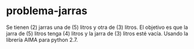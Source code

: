 # problema-jarras
Se tienen (2) jarras una de (5) litros y otra de (3) litros. El objetivo es que la jarra de (5) litros tenga (4) litros y la jarra de (3) litros esté vacía. Usando la librería AIMA para python 2.7.
